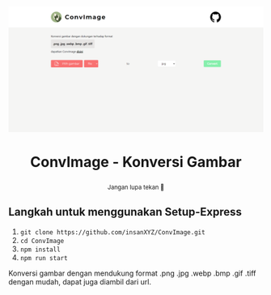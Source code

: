 ![image](./readme_asset/Capture.PNG)

<h1 align="center"><strong>ConvImage - Konversi Gambar</strong></h1>
<p align="center"><sub>Jangan lupa tekan 🌟</sub></p>

## Langkah untuk menggunakan Setup-Express

1. ```git clone https://github.com/insanXYZ/ConvImage.git```
2. ```cd ConvImage```
3. ```npm install```
4. ```npm run start```

Konversi gambar dengan mendukung format .png .jpg .webp .bmp .gif .tiff dengan mudah, dapat juga diambil dari url.